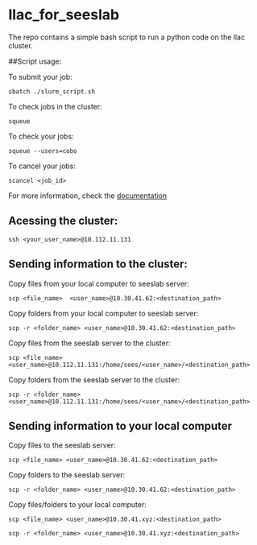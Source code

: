 # llac_for_seeslab

The repo contains a simple bash script to run a python code on the llac cluster.


##Script usage:

To submit your job:

    sbatch ./slurm_script.sh

To check jobs in the cluster:

    squeue

To check your jobs:

    squeue --users=cobo

To cancel your jobs:

    scancel <job_id>

For more information, check the [documentation](https://slurm.schedmd.com/documentation.html)

## Acessing the cluster:

    ssh <your_user_name>@10.112.11.131

## Sending information to the cluster:

Copy files from your local computer to seeslab server:

    scp <file_name>  <user_name>@10.30.41.62:<destination_path>
    
Copy folders from your local computer to seeslab server:

    scp -r <folder_name> <user_name>@10.30.41.62:<destination_path>

Copy files from the seeslab server to the cluster:

    scp <file_name>  <user_name>@10.112.11.131:/home/sees/<user_name>/<destination_path>

Copy folders from the seeslab server to the cluster:

    scp -r <folder_name> <user_name>@10.112.11.131:/home/sees/<user_name>/<destination_path>

## Sending information to your local computer

Copy files to the seeslab server:

    scp <file_name> <user_name>@10.30.41.62:<destination_path>

Copy folders to the seeslab server:

    scp -r <folder_name> <user_name>@10.30.41.62:<destination_path>



Copy files/folders to your local computer:

    scp <file_name> <user_name>@10.30.41.xyz:<destination_path>

    scp -r <folder_name> <user_name>@10.30.41.xyz:<destination_path>